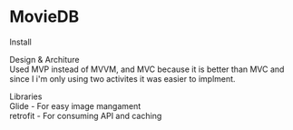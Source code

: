 # MovieDB

Install
  
Design & Architure
<br>Used MVP instead of MVVM, and MVC because it is better than MVC and since I i'm only using two activites it was easier to implment.

Libraries
<br>Glide - For easy image mangament
<br>retrofit - For consuming API and caching  
